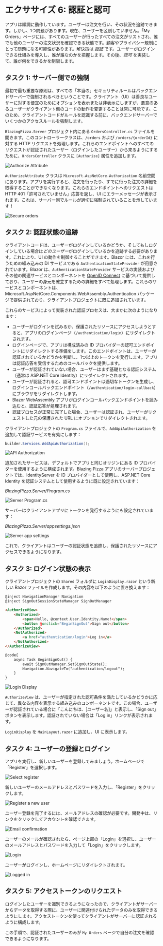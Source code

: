 
# エクササイズ 6: 認証と認可

アプリは順調に動作しています。ユーザーは注文を行い、その状況を追跡できます。しかし、1つ問題があります。現在、ユーザーを区別していません。「My Orders」ページには、すべてのユーザーが行ったすべての注文がリストされ、誰でも他のユーザーの注文状況を確認できる状態です。顧客やプライバシー規制にとって問題になる可能性があります。解決策は *認証* です。ユーザーがログインできる仕組みを導入し、誰が誰なのかを把握します。その後、*認可* を実装して、誰が何をできるかを制限します。

## タスク 1: サーバー側での強制

最初で最も重要な原則は、すべての「本当の」セキュリティルールはバックエンドサーバーで強制されるべきということです。クライアント（UI）は善良なユーザーに対する便宜のためにオプションを表示または非表示にしますが、悪意のあるユーザーがクライアント側のコードの動作を変更することは常に可能です。このため、クライアントコードがルールを認識する前に、バックエンドサーバーでいくつかのアクセスルールを強制します。

`BlazingPizza.Server` プロジェクト内にある `OrdersController.cs` ファイルを開きます。このコントローラークラスは、`/orders` および `/orders/{orderId}` に対する HTTP リクエストを処理します。これらのエンドポイントへのすべてのリクエストが認証されたユーザー（ログインしたユーザー）から来るようにするために、`OrdersController` クラスに `[Authorize]` 属性を追加します。

![Authorize Attribute](images/AuthorizeAttribute.png)

`AuthorizeAttribute` クラスは `Microsoft.AspNetCore.Authorization` 名前空間にあります。アプリを実行すると、注文を行ったり、すでに行った注文の詳細を取得することができなくなります。これらのエンドポイントへのリクエストは HTTP 401「許可されていません」応答を返し、UI にエラーメッセージが表示されます。これは、サーバー側でルールが適切に強制されていることを示しています！

![Secure orders](images/83876158-49ffef80-a730-11ea-8c86-f1fb2b51755b.png)

## タスク 2: 認証状態の追跡

クライアントコードは、ユーザーがログインしているかどうか、そしてもしログインしている場合は*どのユーザー*がログインしているかを追跡する必要があります。これにより、UI の動作を制御することができます。Blazor には、これを行うための組み込みの DI サービスである `AuthenticationStateProvider` が用意されています。Blazor は、`AuthenticationStateProvider` サービスの実装およびその他の関連サービスとコンポーネントを [OpenID Connect](https://openid.net/connect/) に基づいて提供しており、ユーザーの身元を確立するための詳細をすべて処理します。これらのサービスとコンポーネントは、Microsoft.AspNetCore.Components.WebAssembly.Authentication パッケージで提供されており、クライアントプロジェクトに既に追加されています。

これらのサービスによって実装された認証プロセスは、大まかに次のようになります：

- ユーザーがログインを試みるか、保護されたリソースにアクセスしようとすると、アプリのログインページ（`/authentication/login`）にリダイレクトされます。
- ログインページで、アプリは構成済みの ID プロバイダーの認可エンドポイントにリダイレクトする準備をします。このエンドポイントは、ユーザーが認証されているかどうかを判断し、1つ以上のトークンを発行します。アプリは認証応答を受信するためのコールバックを提供します。
- ユーザーが認証されていない場合、ユーザーはまず基礎となる認証システム（通常は ASP.NET Core Identity）にリダイレクトされます。
- ユーザーが認証されると、認可エンドポイントは適切なトークンを生成し、ログインコールバックエンドポイント（`/authentication/login-callback`）にブラウザをリダイレクトします。
- Blazor WebAssembly アプリがログインコールバックエンドポイントを読み込むと、認証応答が処理されます。
- 認証プロセスが正常に完了した場合、ユーザーは認証され、ユーザーがリクエストした元の保護された URL にオプションでリダイレクトされます。

クライアントプロジェクトの `Program.cs` ファイルで、`AddApiAuthorization` を追加して認証サービスを有効にします：

```csharp
builder.Services.AddApiAuthorization();
```

![API Authorization](images/AddAPIAuthorization.png)

追加されたサービスは、デフォルトでアプリと同じオリジンにある ID プロバイダーを使用するように構成されます。Blazing Pizza アプリのサーバープロジェクトでは、IdentityServer を ID プロバイダーとして使用し、ASP.NET Core Identity を認証システムとして使用するように既に設定されています：

*BlazingPizza.Server/Program.cs*

![Server Program.cs](images/ServerProgramCS.png)

サーバーはクライアントアプリにトークンを発行するようにも設定されています：

*BlazingPizza.Server/appsettings.json*

![Server app settings](images/ServerAppSettings.png)

これで、クライアントはユーザーの認証状態を追跡し、保護されたリソースにアクセスできるようになります。

## タスク 3: ログイン状態の表示

クライアントプロジェクトの `Shared` フォルダに `LoginDisplay.razor` という新しい Razor ファイルを作成します。その内容を以下のように置き換えます：

```html
@inject NavigationManager Navigation
@inject SignOutSessionStateManager SignOutManager

<AuthorizeView>
    <Authorized>
        <span>Hello, @context.User.Identity.Name!</span>
        <button @onclick="BeginSignOut">Sign out</button>
    </Authorized>
    <NotAuthorized>
        <a href="authentication/login">Log in</a>
    </NotAuthorized>
</AuthorizeView>

@code{
    async Task BeginSignOut() {
        await SignOutManager.SetSignOutState();
        Navigation.NavigateTo("authentication/logout");
    }
}
```

![Login Display](images/LoginDisplay.png)

`AuthorizeView` は、ユーザーが指定された認可条件を満たしているかどうかに応じて、異なる内容を表示する組み込みのコンポーネントです。この場合、ユーザーが認証されている場合に「こんにちは、[ユーザー名]」と表示し、「Sign out」ボタンを表示します。認証されていない場合は「Log in」リンクが表示されます。

`LoginDisplay` を `MainLayout.razor` に追加し、UI に表示します。

## タスク 4: ユーザーの登録とログイン

アプリを実行し、新しいユーザーを登録してみましょう。ホームページで「Register」を選択します。

![Select register](images/78322144-b25d0580-7522-11ea-863d-59083c2bf111.png)

新しいユーザーのメールアドレスとパスワードを入力し、「Register」をクリックします。

![Register a new user](images/78322197-e6d0c180-7522-11ea-8728-2bd9cbd3c8f8.png)

ユーザー登録を完了するには、メールアドレスの確認が必要です。開発中は、リンクをクリックしてアカウントを確認できます。

![Email confirmation](images/78389880-62208a80-7598-11ea-945a-d2ced76133d9.png)

ユーザーのメールが確認されたら、ページ上部の「Login」を選択し、ユーザーのメールアドレスとパスワードを入力して「Login」をクリックします。

![Login](images/78390092-cc392f80-7598-11ea-9d8e-562c2be1aad6.png)

ユーザーがログインし、ホームページにリダイレクトされます。

![Logged in](images/78390115-d9561e80-7598-11ea-912b-e9dd71f787f2.png)

## タスク 5: アクセストークンのリクエスト

ログインしたユーザーを識別できるようになったので、クライアントがサーバーからデータを取得する際に、ユーザーに関連付けられたデータのみを取得できるようにします。アクセストークンを使ってクライアントがサーバーに認証されるように構成します。

この手順で、認証されたユーザーのみが `My Orders` ページで自分の注文を確認できるようになります。
